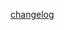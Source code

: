 [changelog](https://raw.githubusercontent.com/kniffen/TruckSim-Telemetry/master/README.md ':include')